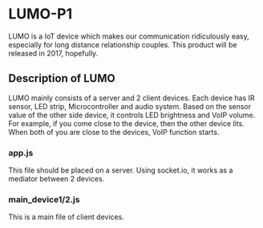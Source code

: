 # LUMO-P1
LUMO is a IoT device which makes our communication ridiculously easy, especially for long distance relationship couples. This product will be released in 2017, hopefully.

## Description of LUMO
LUMO mainly consists of a server and 2 client devices. Each device has IR sensor, LED strip, Microcontroller and audio system. Based on the sensor value of the other side device, it controls LED brightness and VoIP volume. For example, if you come close to the device, then the other device lits. When both of you are close to the devices, VoIP function starts.

### app.js
This file should be placed on a server. Using socket.io, it works as a mediator between 2 devices.

### main_device1/2.js
This is a main file of client devices. 
